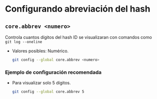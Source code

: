 # Configurando abreviación del hash

## `core.abbrev <numero>`

Controla cuantos dígitos del hash ID se visualizaran con comandos como `git log --oneline`

* Valores posibles: Numérico.

  ```zsh
  git config --global core.abbrev <numero>
  ```

### Ejemplo de configuración recomendada

* Para visualizar solo 5 dígitos.

  ```zsh
  git config --global core.abbrev 5
  ```
